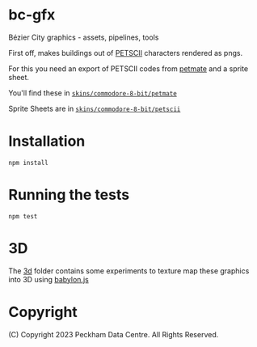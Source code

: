# bc-gfx

Bézier City graphics - assets, pipelines, tools

First off, makes buildings out of [PETSCII](https://en.wikipedia.org/wiki/PETSCII)
characters rendered as pngs.

For this you need an export of PETSCII codes from [petmate](https://nurpax.github.io/petmate/) and a sprite sheet.

You'll find these in [`skins/commodore-8-bit/petmate`](skins/commodore-8-bit/petmate)

Sprite Sheets are in [`skins/commodore-8-bit/petscii`](skins/commodore-8-bit/petscii)

# Installation

`npm install`

# Running the tests

`npm test`

# 3D

The [3d](3d) folder contains some experiments to texture map these graphics into 3D using [babylon.js](https://www.babylonjs.com/)

# Copyright

(C) Copyright 2023 Peckham Data Centre. All Rights Reserved.
